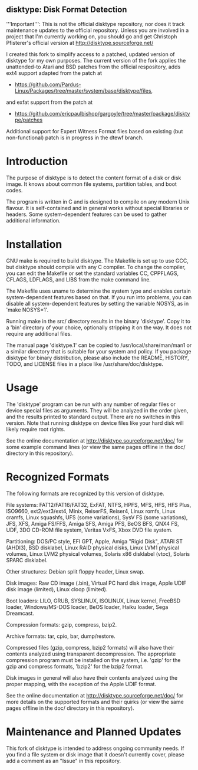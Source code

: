 disktype: Disk Format Detection
---------------------------------------------------------------------------------------------------

'''Important''': This is not the official disktype repository, nor does it track maintenance updates
to the official repository. Unless you are involved in a project that I'm currently working on, you
should go and get Christoph Pfisterer's official version at http://disktype.sourceforge.net/

I created this fork to simplify access to a patched, updated version of disktype for my own purposes. 
The current version of the fork applies the unattended-to Atari and BSD patches from the official respository,
adds ext4 support adapted from the patch at 

* https://github.com/Pardus-Linux/Packages/tree/master/system/base/disktype/files, 

and exfat support from the patch at 

* https://github.com/ericpaulbishop/gargoyle/tree/master/package/disktype/patches

Additional support for Expert Witness Format files based on existing (but non-functional) patch is
in progress in the dtewf branch.

# Introduction 

The purpose of disktype is to detect the content format of a disk or
disk image. It knows about common file systems, partition tables, and
boot codes.

The program is written in C and is designed to compile on any modern
Unix flavour. It is self-contained and in general works without
special libraries or headers. Some system-dependent features can be
used to gather additional information.


# Installation

GNU make is required to build disktype. The Makefile is set up to use
GCC, but disktype should compile with any C compiler. To change the
compiler, you can edit the Makefile or set the standard variables CC,
CPPFLAGS, CFLAGS, LDFLAGS, and LIBS from the make command line.

The Makefile uses uname to determine the system type and enables
certain system-dependent features based on that. If you run into
problems, you can disable all system-dependent features by setting the
variable NOSYS, as in 'make NOSYS=1'.

Running make in the src/ directory results in the binary 'disktype'. Copy it to a 'bin'
directory of your choice, optionally stripping it on the way. It does
not require any additional files.

The manual page 'disktype.1' can be copied to
/usr/local/share/man/man1 or a similar directory that is suitable for
your system and policy. If you package disktype for binary
distribution, please also include the README, HISTORY, TODO, and
LICENSE files in a place like /usr/share/doc/disktype.


# Usage

The 'disktype' program can be run with any number of regular files or
device special files as arguments. They will be analyzed in the order
given, and the results printed to standard output. There are no
switches in this version. Note that running disktype on device files
like your hard disk will likely require root rights.

See the online documentation at <http://disktype.sourceforge.net/doc/>
for some example command lines (or view the same pages offline in
the doc/ directory in this repository).


# Recognized Formats

The following formats are recognized by this version of disktype.

File systems: FAT12/FAT16/FAT32, ExFAT, NTFS, HPFS, MFS, HFS, HFS Plus,
  ISO9660, ext2/ext3/ext4, Minix, ReiserFS, Reiser4, Linux romfs, Linux
  cramfs, Linux squashfs, UFS (some variations), SysV FS (some
  variations), JFS, XFS, Amiga FS/FFS, Amiga SFS, Amiga PFS, BeOS BFS,
  QNX4 FS, UDF, 3DO CD-ROM file system, Veritas VxFS, Xbox DVD file
  system.

Partitioning: DOS/PC style, EFI GPT, Apple, Amiga "Rigid Disk", ATARI
  ST (AHDI3), BSD disklabel, Linux RAID physical disks, Linux LVM1
  physical volumes, Linux LVM2 physical volumes, Solaris x86 disklabel
  (vtoc), Solaris SPARC disklabel.

Other structures: Debian split floppy header, Linux swap.

Disk images: Raw CD image (.bin), Virtual PC hard disk image, Apple
  UDIF disk image (limited), Linux cloop (limited).

Boot loaders: LILO, GRUB, SYSLINUX, ISOLINUX, Linux kernel, FreeBSD
  loader, Windows/MS-DOS loader, BeOS loader, Haiku loader, Sega
  Dreamcast.

Compression formats: gzip, compress, bzip2.

Archive formats: tar, cpio, bar, dump/restore.


Compressed files (gzip, compress, bzip2 formats) will also have their
contents analyzed using transparent decompression. The appropriate
compression program must be installed on the system, i.e. 'gzip' for
the gzip and compress formats, 'bzip2' for the bzip2 format.

Disk images in general will also have their contents analyzed using
the proper mapping, with the exception of the Apple UDIF format.

See the online documentation at <http://disktype.sourceforge.net/doc/>
for more details on the supported formats and their quirks (or view the 
same pages offline in the doc/ directory in this repository).


# Maintenance and Planned Updates

This fork of disktype is intended to address ongoing community needs.
If you find a file system or disk image that it doesn't currently
cover, please add a comment as an "Issue" in this repository.

